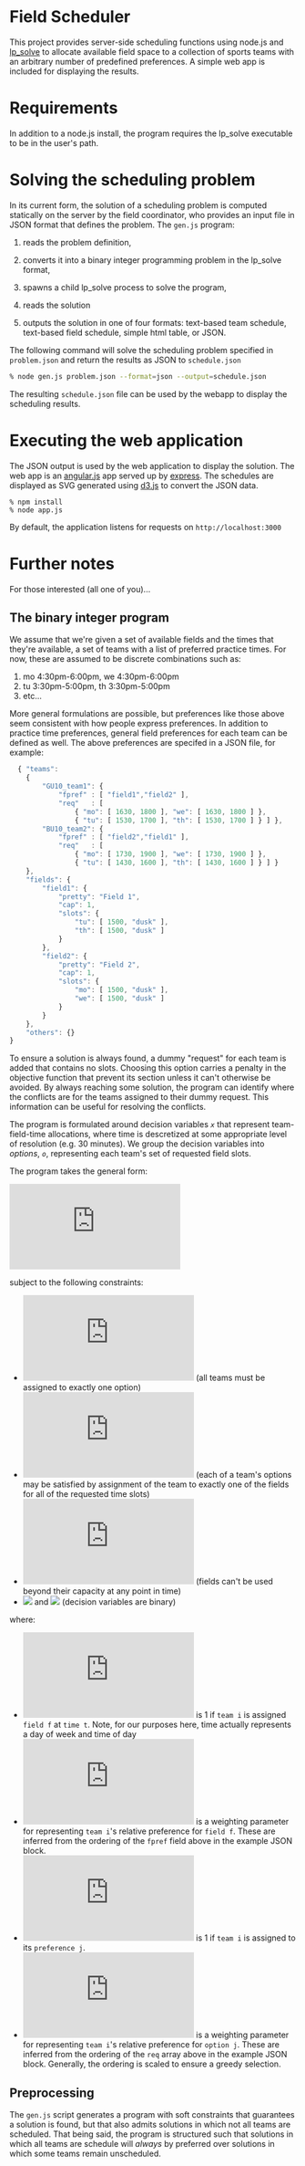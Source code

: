 # Field Scheduler

This project provides server-side scheduling functions using node.js and
[lp_solve](http://lpsolve.sourceforge.net/5.5/) to allocate available field
space to a collection of sports teams with an arbitrary number of predefined
preferences.  A simple web app is included for displaying the results.

# Requirements

In addition to a node.js install, the program requires the lp_solve
executable to be in the user's path.


# Solving the scheduling problem

In its current form, the solution of a scheduling problem is computed
statically on the server by the field coordinator, who provides an input
file in JSON format that defines the problem.  The `gen.js` program:

1. reads the problem definition, 

2. converts it into a binary integer programming problem in the
   lp_solve format,

3. spawns a child lp_solve process to solve the program,

4. reads the solution

5. outputs the solution in one of four formats: text-based team
   schedule, text-based field schedule, simple html table, or JSON.

The following command will solve the scheduling problem specified in
`problem.json` and return the results as JSON to `schedule.json`

```bash
% node gen.js problem.json --format=json --output=schedule.json
```

The resulting `schedule.json` file can be used by the webapp to display
the scheduling results.


# Executing the web application
   
The JSON output is used by the web application to display the solution.
The web app is an [angular.js](http://angularjs.org) app served up by
[express](http://expressjs.com).  The schedules are displayed as SVG generated
using [d3.js](http://d3js.org) to convert the JSON data.  

```
% npm install
% node app.js
```

By default, the application listens for requests on `http://localhost:3000`

# Further notes

For those interested (all one of you)...

## The binary integer program

We assume that we're given a set of available fields and the times that
they're available, a set of teams with a list of preferred practice times.
For now, these are assumed to be discrete combinations such as:

   1. mo 4:30pm-6:00pm, we 4:30pm-6:00pm
   2. tu 3:30pm-5:00pm, th 3:30pm-5:00pm
   3. etc...

More general formulations are possible, but preferences like those above
seem consistent with how people express preferences.  In addition to
practice time preferences, general field preferences for each team can be
defined as well.  The above preferences are specifed in a JSON file, for
example:

```js
  { "teams": 
    {
        "GU10_team1": {
            "fpref" : [ "field1","field2" ],
            "req"   : [
                { "mo": [ 1630, 1800 ], "we": [ 1630, 1800 ] },
                { "tu": [ 1530, 1700 ], "th": [ 1530, 1700 ] } ] },
        "BU10_team2": {
            "fpref" : [ "field2","field1" ],
            "req"   : [
                { "mo": [ 1730, 1900 ], "we": [ 1730, 1900 ] },
                { "tu": [ 1430, 1600 ], "th": [ 1430, 1600 ] } ] }
    },
    "fields": {
        "field1": {
            "pretty": "Field 1",
            "cap": 1,
            "slots": {
                "tu": [ 1500, "dusk" ],
                "th": [ 1500, "dusk" ]
            }
        },
        "field2": {
            "pretty": "Field 2",
            "cap": 1,
            "slots": {
                "mo": [ 1500, "dusk" ],
                "we": [ 1500, "dusk" ]
            }
        }
    },
    "others": {}
}
```

To ensure a solution is always found, a dummy "request" for each team is
added that contains no slots.  Choosing this option carries a penalty in the
objective function that prevent its section unless it can't otherwise be
avoided.  By always reaching some solution, the program can identify where
the conflicts are for the teams assigned to their dummy request.  This
information can be useful for resolving the conflicts.

The program is formulated around decision variables *`x`* that represent
team-field-time allocations, where time is descretized at some appropriate
level of resolution (e.g. 30 minutes).  We group the decision variables into
_options_, *`o`*, representing each team's set of requested field slots.

The program takes the general form:

![](http://latex.codecogs.com/gif.latex?%5Ctextrm%7Bmin%3A%7D%20%5CBigg%5C%28%5Csum_%7Bi%20%5Cin%20teams%7D%20%5Csum_%7Bf%20%5Cin%20fields%7D%20%5Csum_%7Bt%20%5Cin%20times%7D%20w_%7Bif%7D%20%5Cmathbf%7Bx%7D_%7Bift%7D%20%5CBigg%29%20%2B%20%5CBigg%5C%28%5Csum_%7Bi%20%5Cin%20teams%7D%5Csum_%7Bj%20%5Cin%20prefs%7D%20p_%7Bi%2Cj%7D%20%5Cmathbf%7Bo%7D_%7Bi%2Cj%7D%20%5CBigg%29)

subject to the following constraints:

   * ![](http://latex.codecogs.com/gif.latex?%5Csum_%7Bj%20%5Cin%20prefs%7D%20%5Cmathbf%7Bo%7D_%7Bi%2Cj%7D%20%3D%201%2C%20%5Cforall%20i%20%5Cin%20teams) (all teams must be assigned to exactly one option)
   * ![](http://latex.codecogs.com/gif.latex?%5CBigg%28%5Cmathbf%7Bo%7D_%7Bij%7D%20%3D%20%5Csum_%7Bf%20%5Cin%20fields%7D%20%5Cmathbf%7Bo%7D_%7Bijf%7D%5CBigg%29%2C%5Cforall%20i%20%5Cin%20teams%2C%20%5Cforall%20j%20%5Cin%20prefs%20%5C%5C%5C%5C%0A%5CBigg%28n%20%5Cmathbf%7Bo%7D_%7Bijf%7D%20%3D%20%5Csum_%7Bt%20%5Cin%20slots_%7Bij%7D%7D%5Cmathbf%7Bx%7D_%7Bift%7D%5CBigg%29%2C%20%5Cforall%20i%20%5Cin%20teams%2C%20%5Cforall%20j%20%5Cin%20prefs%2C%20%5Cforall%20f%20%5Cin%20fields) (each of a team's options may be satisfied by assignment of the team to exactly one of the fields for all of the requested time slots)
   * ![](http://latex.codecogs.com/gif.latex?%5CBigg%28%5Csum_%7Bi%20%5Cin%20teams%7D%20%5Cmathbf%7Bx%7D_%7Bift%7D%20%5Cle%20cap_f%20%5CBigg%29%2C%20%5Cforall%20f%20%5Cin%20fields%2C%20%5Cforall%20t%20%5Cin%20slots) (fields can't be used beyond their capacity at any point in time)
   * ![](http://latex.codecogs.com/gif.latex?%5cmathbf%7Bx%7D_%7Bift%7D%5Cin%5C{0%2C1%5C}%2C%20%5Cforall%20i%2C%5Cforall%20f%2C%5Cforall%20t) and ![](http://latex.codecogs.com/gif.latex?%5cmathbf%7Bo%7D_%7Bij%7D%5Cin%5C{0%2C1%5C}%2C%20%5Cforall%20i%2C%5Cforall%20j) (decision variables are binary)

where:

   * ![](http://latex.codecogs.com/gif.latex?%5Cmathbf%7Bx%7D_%7Bift) is 1 if `team i` is assigned `field f` at  `time t`.  Note, for our purposes here, time actually represents a day of week and time of day
   * ![](http://latex.codecogs.com/gif.latex?w_%7Bift) is a weighting parameter for representing `team i`'s relative preference for `field f`.  These are inferred from the ordering of the `fpref` field above in the example JSON block.
   * ![](http://latex.codecogs.com/gif.latex?%5Cmathbf%7Bo%7D_%7Bij) is 1 if `team i` is assigned to its `preference j`.
   * ![](http://latex.codecogs.com/gif.latex?p_%7Bij) is a weighting parameter for representing `team i`'s relative preference for `option j`.  These are inferred from the ordering of the `req` array above in the example JSON block.  Generally, the ordering is scaled to ensure a greedy selection.


## Preprocessing

The `gen.js` script generates a program with soft constraints that
guarantees a solution is found, but that also admits solutions in which
not all teams are scheduled.  That being said, the program is structured
such that solutions in which all teams are schedule will _always_ by
preferred over solutions in which some teams remain unscheduled.
